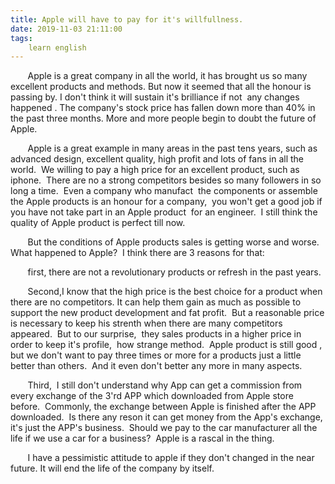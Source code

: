 ```yaml
---
title: Apple will have to pay for it's willfullness.
date: 2019-11-03 21:11:00
tags:
    learn english
---
```

<p>&#xA0;&#xA0;&#xA0;&#xA0;&#xA0; &#xA0;Apple is a great company in all the world, it has brought us so many excellent products and methods. But now it seemed that all the honour is passing by. I don&apos;t think it will sustain it&apos;s brilliance if not&#xA0; any changes happened&#xA0;. The company&apos;s stock price has fallen down&#xA0;more than&#xA0;40% in the past three months. More and more people begin to doubt the future of Apple.</p><p>&#xA0;&#xA0;&#xA0;&#xA0;&#xA0;&#xA0; Apple is a great example in many areas in the past tens years, such as advanced design, excellent quality, high profit and lots of fans in all the world.&#xA0; We willing to pay a high price for an excellent product, such as iphone.&#xA0; There are no a strong competitors besides so many followers in so long a time.&#xA0; Even&#xA0;a company who manufact&#xA0; the components or assemble the Apple products is an honour for a company,&#xA0; you won&apos;t get a good job if you have not take part in an Apple product&#xA0; for an engineer.&#xA0; I still think the quality of Apple product is perfect till now.</p><p>&#xA0;&#xA0;&#xA0;&#xA0;&#xA0;&#xA0; But the conditions of Apple products sales is getting worse and worse. What happened to Apple?&#xA0; I think there are 3 reasons for that: </p><p>&#xA0;&#xA0;&#xA0;&#xA0;&#xA0;&#xA0; first, there are not a revolutionary products or refresh in the past years.</p><p>&#xA0;&#xA0;&#xA0;&#xA0;&#xA0;&#xA0; Second,I know that the high price is the best choice for a product when there are no&#xA0;competitors. It can help them gain as much as possible to support the new product development and fat profit.&#xA0; But a reasonable price is necessary to keep his strenth when there are many competitors appeared.&#xA0; But to our surprise,&#xA0; they sales products in a higher price in order to keep it&apos;s profile,&#xA0; how strange method.&#xA0; Apple product is still good , but we don&apos;t want to pay three times or more for a products just a little better than others.&#xA0; And it even don&apos;t better any more&#xA0;in many aspects.</p><p>&#xA0;&#xA0;&#xA0;&#xA0;&#xA0;&#xA0; Third,&#xA0; I still don&apos;t understand why App can get a commission from every exchange of the 3&apos;rd APP which downloaded from Apple store before.&#xA0; Commonly, the exchange between Apple is finished after the APP downloaded.&#xA0; Is there any reson it can get money from the App&apos;s exchange, it&apos;s just the APP&apos;s business.&#xA0; Should we pay&#xA0;to the car manufacturer all the life if we use a car for a business?&#xA0; Apple is a rascal in the thing.</p><p>&#xA0;&#xA0;&#xA0;&#xA0;&#xA0;&#xA0;&#xA0;I have a pessimistic attitude to apple if they don&apos;t changed in the near future. It will end the life of the company by itself.</p><p><br></p><p>&#xA0;&#xA0;&#xA0; </p>